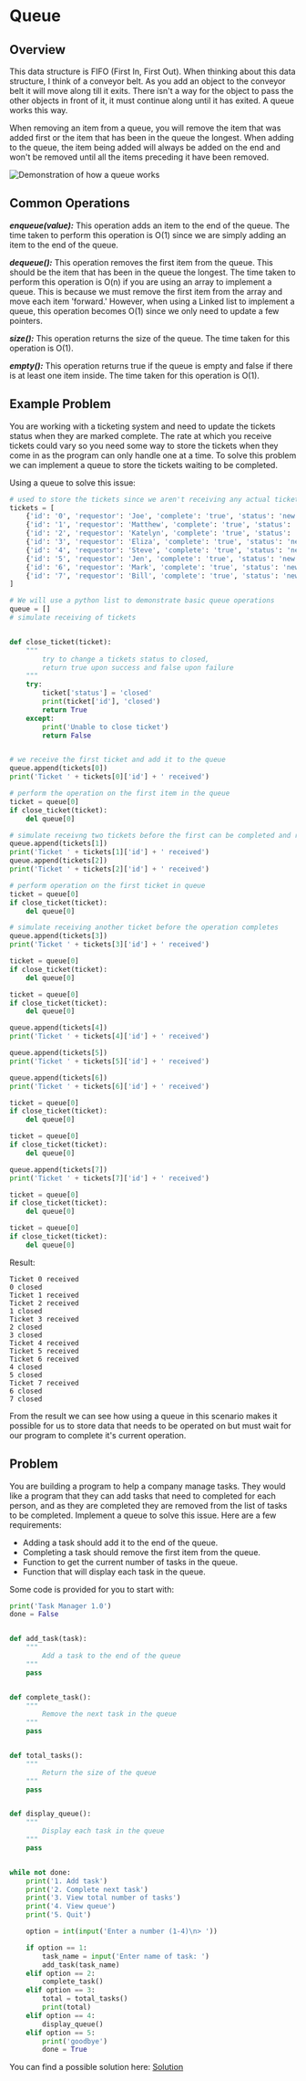 # Queue

## Overview

This data structure is FIFO (First In, First Out). When thinking about this data structure, I think of a conveyor belt. As you add an object to the conveyor belt it will move along till it exits. There isn't a way for the object to pass the other objects in front of it, it must continue along until it has exited. A queue works this way.

When removing an item from a queue, you will remove the item that was added first or the item that has been in the queue the longest. When adding to the queue, the item being added will always be added on the end and won't be removed until all the items preceding it have been removed.

![Demonstration of how a queue works](queue.png)

## Common Operations

**_enqueue(value):_**
This operation adds an item to the end of the queue. The time taken to perform this operation is O(1) since we are simply adding an item to the end of the queue.

**_dequeue():_** This operation removes the first item from the queue. This should be the item that has been in the queue the longest. The time taken to perform this operation is O(n) if you are using an array to implement a queue. This is because we must remove the first item from the array and move each item 'forward.' However, when using a Linked list to implement a queue, this operation becomes O(1) since we only need to update a few pointers.

**_size():_** This operation returns the size of the queue. The time taken for this operation is O(1).

**_empty():_** This operation returns true if the queue is empty and false if there is at least one item inside. The time taken for this operation is O(1).

## Example Problem

You are working with a ticketing system and need to update the tickets status when they are marked complete. The rate at which you receive tickets could vary so you need some way to store the tickets when they come in as the program can only handle one at a time. To solve this problem we can implement a queue to store the tickets waiting to be completed.

Using a queue to solve this issue:

```python
# used to store the tickets since we aren't receiving any actual tickets
tickets = [
    {'id': '0', 'requestor': 'Joe', 'complete': 'true', 'status': 'new'},
    {'id': '1', 'requestor': 'Matthew', 'complete': 'true', 'status': 'new'},
    {'id': '2', 'requestor': 'Katelyn', 'complete': 'true', 'status': 'new'},
    {'id': '3', 'requestor': 'Eliza', 'complete': 'true', 'status': 'new'},
    {'id': '4', 'requestor': 'Steve', 'complete': 'true', 'status': 'new'},
    {'id': '5', 'requestor': 'Jen', 'complete': 'true', 'status': 'new'},
    {'id': '6', 'requestor': 'Mark', 'complete': 'true', 'status': 'new'},
    {'id': '7', 'requestor': 'Bill', 'complete': 'true', 'status': 'new'},
]

# We will use a python list to demonstrate basic queue operations
queue = []
# simulate receiving of tickets


def close_ticket(ticket):
    """
        try to change a tickets status to closed,
        return true upon success and false upon failure
    """
    try:
        ticket['status'] = 'closed'
        print(ticket['id'], 'closed')
        return True
    except:
        print('Unable to close ticket')
        return False


# we receive the first ticket and add it to the queue
queue.append(tickets[0])
print('Ticket ' + tickets[0]['id'] + ' received')

# perform the operation on the first item in the queue
ticket = queue[0]
if close_ticket(ticket):
    del queue[0]

# simulate receivng two tickets before the first can be completed and removed
queue.append(tickets[1])
print('Ticket ' + tickets[1]['id'] + ' received')
queue.append(tickets[2])
print('Ticket ' + tickets[2]['id'] + ' received')

# perform operation on the first ticket in queue
ticket = queue[0]
if close_ticket(ticket):
    del queue[0]

# simulate receiving another ticket before the operation completes
queue.append(tickets[3])
print('Ticket ' + tickets[3]['id'] + ' received')

ticket = queue[0]
if close_ticket(ticket):
    del queue[0]

ticket = queue[0]
if close_ticket(ticket):
    del queue[0]

queue.append(tickets[4])
print('Ticket ' + tickets[4]['id'] + ' received')

queue.append(tickets[5])
print('Ticket ' + tickets[5]['id'] + ' received')

queue.append(tickets[6])
print('Ticket ' + tickets[6]['id'] + ' received')

ticket = queue[0]
if close_ticket(ticket):
    del queue[0]

ticket = queue[0]
if close_ticket(ticket):
    del queue[0]

queue.append(tickets[7])
print('Ticket ' + tickets[7]['id'] + ' received')

ticket = queue[0]
if close_ticket(ticket):
    del queue[0]

ticket = queue[0]
if close_ticket(ticket):
    del queue[0]

```

Result:

```
Ticket 0 received
0 closed
Ticket 1 received
Ticket 2 received
1 closed
Ticket 3 received
2 closed
3 closed
Ticket 4 received
Ticket 5 received
Ticket 6 received
4 closed
5 closed
Ticket 7 received
6 closed
7 closed
```

From the result we can see how using a queue in this scenario makes it possible for us to store data that needs to be operated on but must wait for our program to complete it's current operation.

## Problem

You are building a program to help a company manage tasks. They would like a program that they can add tasks that need to completed for each person, and as they are completed they are removed from the list of tasks to be completed. Implement a queue to solve this issue. Here are a few requirements:

- Adding a task should add it to the end of the queue.
- Completing a task should remove the first item from the queue.
- Function to get the current number of tasks in the queue.
- Function that will display each task in the queue.

Some code is provided for you to start with:

```python
print('Task Manager 1.0')
done = False


def add_task(task):
    """
        Add a task to the end of the queue
    """
    pass


def complete_task():
    """
        Remove the next task in the queue
    """
    pass


def total_tasks():
    """
        Return the size of the queue
    """
    pass


def display_queue():
    """
        Display each task in the queue
    """
    pass


while not done:
    print('1. Add task')
    print('2. Complete next task')
    print('3. View total number of tasks')
    print('4. View queue')
    print('5. Quit')

    option = int(input('Enter a number (1-4)\n> '))

    if option == 1:
        task_name = input('Enter name of task: ')
        add_task(task_name)
    elif option == 2:
        complete_task()
    elif option == 3:
        total = total_tasks()
        print(total)
    elif option == 4:
        display_queue()
    elif option == 5:
        print('goodbye')
        done = True

```

You can find a possible solution here: [Solution](task-manager-solution.py)
